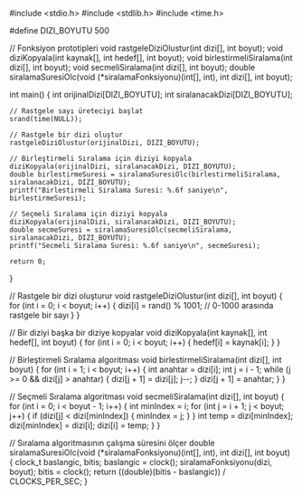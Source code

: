 #include <stdio.h>
#include <stdlib.h>
#include <time.h>

#define DIZI_BOYUTU 500

// Fonksiyon prototipleri
void rastgeleDiziOlustur(int dizi[], int boyut);
void diziKopyala(int kaynak[], int hedef[], int boyut);
void birlestirmeliSiralama(int dizi[], int boyut);
void secmeliSiralama(int dizi[], int boyut);
double siralamaSuresiOlc(void (*siralamaFonksiyonu)(int[], int), int dizi[], int boyut);

int main() {
    int orijinalDizi[DIZI_BOYUTU];
    int siralanacakDizi[DIZI_BOYUTU];

    // Rastgele sayı üreteciyi başlat
    srand(time(NULL));

    // Rastgele bir dizi oluştur
    rastgeleDiziOlustur(orijinalDizi, DIZI_BOYUTU);

    // Birleştirmeli Sıralama için diziyi kopyala
    diziKopyala(orijinalDizi, siralanacakDizi, DIZI_BOYUTU);
    double birlestirmeSuresi = siralamaSuresiOlc(birlestirmeliSiralama, siralanacakDizi, DIZI_BOYUTU);
    printf("Birlestirmeli Siralama Suresi: %.6f saniye\n", birlestirmeSuresi);

    // Seçmeli Sıralama için diziyi kopyala
    diziKopyala(orijinalDizi, siralanacakDizi, DIZI_BOYUTU);
    double secmeSuresi = siralamaSuresiOlc(secmeliSiralama, siralanacakDizi, DIZI_BOYUTU);
    printf("Secmeli Siralama Suresi: %.6f saniye\n", secmeSuresi);

    return 0;
}

// Rastgele bir dizi oluşturur
void rastgeleDiziOlustur(int dizi[], int boyut) {
    for (int i = 0; i < boyut; i++) {
        dizi[i] = rand() % 1001; // 0-1000 arasında rastgele bir sayı
    }
}

// Bir diziyi başka bir diziye kopyalar
void diziKopyala(int kaynak[], int hedef[], int boyut) {
    for (int i = 0; i < boyut; i++) {
        hedef[i] = kaynak[i];
    }
}

// Birleştirmeli Sıralama algoritması
void birlestirmeliSiralama(int dizi[], int boyut) {
    for (int i = 1; i < boyut; i++) {
        int anahtar = dizi[i];
        int j = i - 1;
        while (j >= 0 && dizi[j] > anahtar) {
            dizi[j + 1] = dizi[j];
            j--;
        }
        dizi[j + 1] = anahtar;
    }
}

// Seçmeli Sıralama algoritması
void secmeliSiralama(int dizi[], int boyut) {
    for (int i = 0; i < boyut - 1; i++) {
        int minIndex = i;
        for (int j = i + 1; j < boyut; j++) {
            if (dizi[j] < dizi[minIndex]) {
                minIndex = j;
            }
        }
        int temp = dizi[minIndex];
        dizi[minIndex] = dizi[i];
        dizi[i] = temp;
    }
}

// Sıralama algoritmasının çalışma süresini ölçer
double siralamaSuresiOlc(void (*siralamaFonksiyonu)(int[], int), int dizi[], int boyut) {
    clock_t baslangic, bitis;
    baslangic = clock();
    siralamaFonksiyonu(dizi, boyut);
    bitis = clock();
    return ((double)(bitis - baslangic)) / CLOCKS_PER_SEC;
}
